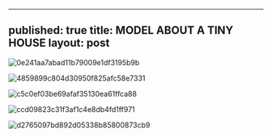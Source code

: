 
---
published: true
title: MODEL ABOUT A TINY HOUSE
layout: post
---



![0e241aa7abad11b79009e1df3195b9b](https://user-images.githubusercontent.com/90523160/146477665-4c8e0f29-8453-4630-8883-0ade1524e9bc.jpg)

![4859899c804d30950f825afc58e7331](https://user-images.githubusercontent.com/90523160/146477719-a0b23206-e182-48f2-9f97-7cb8ad586377.jpg)

![c5c0ef03be69afaf35130ea61ffca88](https://user-images.githubusercontent.com/90523160/146477726-845ddc0d-ecb0-4bdf-a205-dae1d226ec06.jpg)

![ccd09823c31f3af1c4e8db4fd1ff971](https://user-images.githubusercontent.com/90523160/146477728-3a47dac2-67f7-4ee1-803c-f77a1970b7b3.jpg)

![d2765097bd892d05338b85800873cb9](https://user-images.githubusercontent.com/90523160/146477748-635a3238-2e65-4fd2-becb-ec4efa5c6c11.jpg)
